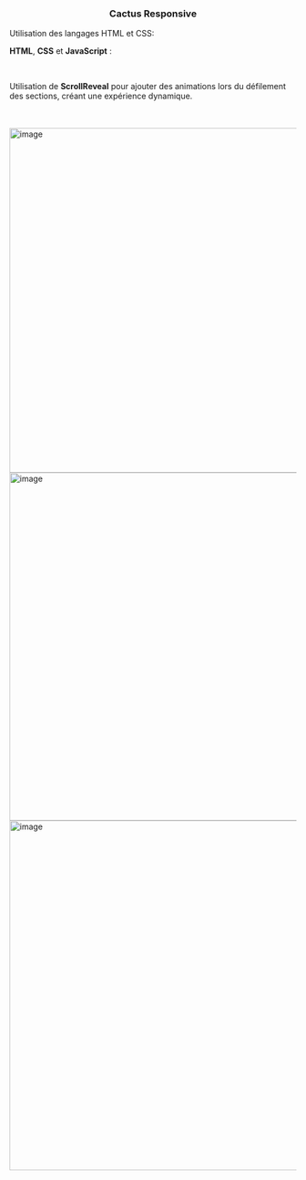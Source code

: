 <h3 align="center">Cactus Responsive</h3>

<p align="left">Utilisation des langages HTML et CSS:</p>
<p><strong>HTML</strong>, <strong>CSS</strong> et <strong>JavaScript</strong> :</p><br>
<p>Utilisation de <strong>ScrollReveal</strong> pour ajouter des animations lors du défilement des sections, créant une expérience dynamique.</p><br><br>
<img width="605" alt="image" src="https://github.com/user-attachments/assets/4458a5a0-d1d0-4237-871c-2fa391a021a9"><br>
<img width="611" alt="image" src="https://github.com/user-attachments/assets/cbc79e79-a86f-4360-bf70-4d18f40891ad"><br>
<img width="614" alt="image" src="https://github.com/user-attachments/assets/f366a7be-1858-438a-99c5-db4f2ba71367">
